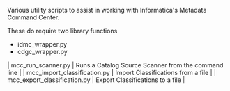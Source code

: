 Various utility scripts to assist in working with Informatica's Metadata Command Center.

These do require two library functions
- idmc_wrapper.py
- cdgc_wrapper.py

| mcc_run_scanner.py           | Runs a Catalog Source Scanner from the command line   |
| mcc_import_classification.py | Import Classifications from a file                    |
| mcc_export_classification.py | Export Classifications to a file                      |
